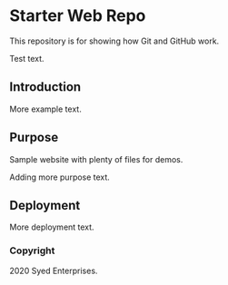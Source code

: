 # Starter Web Repo

This repository is for showing how Git and GitHub work.

Test text.

## Introduction

More example text.

## Purpose

Sample website with plenty of files for demos.

Adding more purpose text.

## Deployment

More deployment text.

### Copyright

2020 Syed Enterprises.